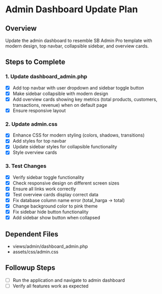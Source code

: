 # Admin Dashboard Update Plan

## Overview
Update the admin dashboard to resemble SB Admin Pro template with modern design, top navbar, collapsible sidebar, and overview cards.

## Steps to Complete

### 1. Update dashboard_admin.php
- [x] Add top navbar with user dropdown and sidebar toggle button
- [x] Make sidebar collapsible with modern design
- [x] Add overview cards showing key metrics (total products, customers, transactions, revenue) when on default page
- [x] Ensure responsive layout

### 2. Update admin.css
- [x] Enhance CSS for modern styling (colors, shadows, transitions)
- [x] Add styles for top navbar
- [x] Update sidebar styles for collapsible functionality
- [x] Style overview cards

### 3. Test Changes
- [x] Verify sidebar toggle functionality
- [x] Check responsive design on different screen sizes
- [x] Ensure all links work correctly
- [x] Test overview cards display correct data
- [x] Fix database column name error (total_harga -> total)
- [x] Change background color to pink theme
- [x] Fix sidebar hide button functionality
- [x] Add sidebar show button when collapsed

## Dependent Files
- views/admin/dashboard_admin.php
- assets/css/admin.css

## Followup Steps
- [ ] Run the application and navigate to admin dashboard
- [ ] Verify all features work as expected
